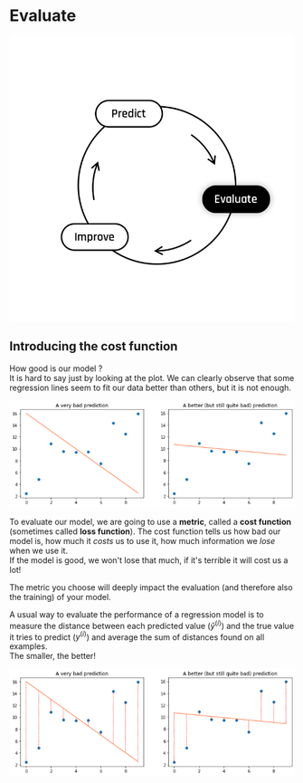 # Evaluate

<img src="../assets/Evaluate.png" />

## Introducing the cost function

How good is our model ?  
It is hard to say just by looking at the plot. We can clearly observe that some regression lines seem to fit our data better than others, but it is not enough. 

<img src="../assets/bad_prediction.png" />

To evaluate our model, we are going to use a **metric**, called a **cost function** (sometimes called **loss function**). The cost function tells us how bad our model is, how much it *costs* us to use it, how much information we *lose* when we use it.  
If the model is good, we won't lose that much, if it's terrible it will cost us a lot!    

The metric you choose will deeply impact the evaluation (and therefore also the training) of your model.   

A usual way to evaluate the performance of a regression model is to measure the distance between each predicted value ($\hat{y}^{(i)}$) and the true value it tries to predict (${y}^{(i)}$) and average the sum of distances found on all examples.  
The smaller, the better! 

<img src="../assets/bad_pred_with_distance.png" />

